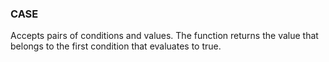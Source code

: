 <!--
This is generated by ESQL's AbstractFunctionTestCase. Do no edit it. See ../README.md for how to regenerate it.
-->

### CASE
Accepts pairs of conditions and values.
The function returns the value that belongs to the first condition that evaluates to true.

